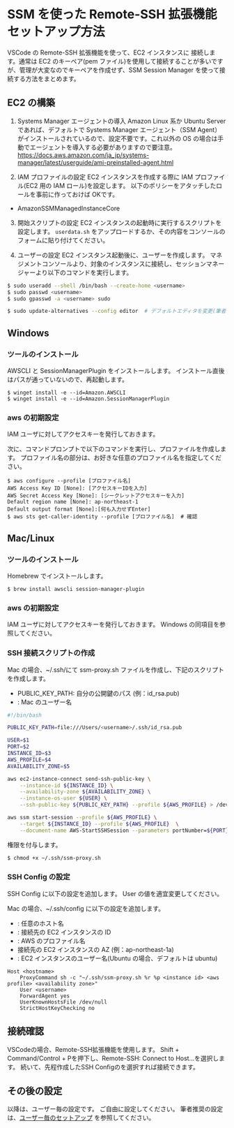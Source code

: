 # SSM を使った Remote-SSH 拡張機能セットアップ方法

VSCode の Remote-SSH 拡張機能を使って、EC2 インスタンスに 接続します。通常は EC2 のキーペア(pem ファイル)を使用して接続することが多いですが、管理が大変なのでキーペアを作成せず、SSM Session Manager を使って接続する方法をまとめます。

## EC2 の構築

1. Systems Manager エージェントの導入
   Amazon Linux 系か Ubuntu Server であれば、デフォルトで Systems Manager エージェント（SSM Agent）がインストールされているので、設定不要です。これ以外の OS の場合は手動でエージェントを導入する必要がありますので要注意。
   https://docs.aws.amazon.com/ja_jp/systems-manager/latest/userguide/ami-preinstalled-agent.html

2. IAM プロファイルの設定
   EC2 インスタンスを作成する際に IAM プロファイル(EC2 用の IAM ロール)を設定します。
   以下のポリシーをアタッチしたロールを事前に作っておけば OKです。

- AmazonSSMManagedInstanceCore

3. 開始スクリプトの設定
   EC2 インスタンスの起動時に実行するスクリプトを設定します。
   `userdata.sh` をアップロードするか、その内容をコンソールのフォームに貼り付けてください。

4. ユーザーの設定
   EC2 インスタンス起動後に、ユーザーを作成します。
   マネジメントコンソールより、対象のインスタンスに接続し、セッションマネージャーより以下のコマンドを実行します。

```bash
$ sudo useradd --shell /bin/bash --create-home <username>
$ sudo passwd <username>
$ sudo gpasswd -a <username> sudo

$ sudo update-alternatives --config editor  # デフォルトエディタを変更(筆者はnanoからvimへ)
```

## Windows

### ツールのインストール

AWSCLI と SessionManagerPlugin をインストールします。
インストール直後はパスが通っていないので、再起動します。

```
$ winget install -e --id=Amazon.AWSCLI
$ winget install -e --id=Amazon.SessionManagerPlugin
```

### aws の初期設定

IAM ユーザに対してアクセスキーを発行しておきます。

次に、コマンドプロンプトで以下のコマンドを実行し、プロファイルを作成します。
プロファイル名の部分は、お好きな任意のプロファイル名を指定してください。

```
$ aws configure --profile [プロファイル名]
AWS Access Key ID [None]: [アクセスキーIDを入力]
AWS Secret Access Key [None]: [シークレットアクセスキーを入力]
Default region name [None]: ap-northeast-1
Default output format [None]:[何も入力せずEnter]
$ aws sts get-caller-identity --profile [プロファイル名]  # 確認
```

## Mac/Linux

### ツールのインストール

Homebrew でインストールします。

```
$ brew install awscli session-manager-plugin
```

### aws の初期設定

IAM ユーザに対してアクセスキーを発行しておきます。
Windows の同項目を参照してください。

### SSH 接続スクリプトの作成

Mac の場合、~/.ssh/にて ssm-proxy.sh ファイルを作成し、下記のスクリプトを作成します。

- PUBLIC_KEY_PATH: 自分の公開鍵のパス (例：id_rsa.pub)
- <username>: Mac のユーザー名

```bash
#!/bin/bash

PUBLIC_KEY_PATH=file:///Users/<username>/.ssh/id_rsa.pub

USER=$1
PORT=$2
INSTANCE_ID=$3
AWS_PROFILE=$4
AVAILABILITY_ZONE=$5

aws ec2-instance-connect send-ssh-public-key \
    --instance-id ${INSTANCE_ID} \
    --availability-zone ${AVAILABILITY_ZONE} \
    --instance-os-user ${USER} \
    --ssh-public-key ${PUBLIC_KEY_PATH} --profile ${AWS_PROFILE} > /dev/null;

aws ssm start-session --profile ${AWS_PROFILE} \
    --target ${INSTANCE_ID} --profile ${AWS_PROFILE}  \
    --document-name AWS-StartSSHSession --parameters portNumber=${PORT}
```

権限を付与します。

```bash
$ chmod +x ~/.ssh/ssm-proxy.sh
```

### SSH Config の設定

SSH Config に以下の設定を追加します。
User の値を適宜変更してください。

Mac の場合、~/.ssh/config に以下の設定を追加します。

- <hostname>: 任意のホスト名
- <instance id>: 接続先の EC2 インスタンスの ID
- <aws profile>: AWS のプロファイル名
- <availability zone> 接続先の EC2 インスタンスの AZ (例：ap-northeast-1a)
- <username>: EC2 インスタンスのユーザー名(Ubuntu の場合、デフォルトは ubuntu)

```
Host <hostname>
    ProxyCommand sh -c "~/.ssh/ssm-proxy.sh %r %p <instance id> <aws profile> <availability zone>"
    User <username>
    ForwardAgent yes
    UserKnownHostsFile /dev/null
    StrictHostKeyChecking no
```

## 接続確認
VSCodeの場合、Remote-SSH拡張機能を使用します。
Shift + Command/Control + Pを押下し、Remote-SSH: Connect to Host...を選択します。
続いて、先程作成したSSH Configの<hostname>を選択すれば接続できます。

## その後の設定
以降は、ユーザー毎の設定です。
ご自由に設定してください。
筆者推奨の設定は、[ユーザー毎のセットアップ](user_settings.md) を参照してください。
